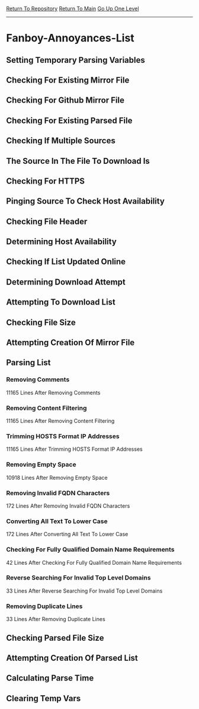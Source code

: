 [Return To Repository](https://github.com/deathbybandaid/piholeparser/)
[Return To Main](https://github.com/deathbybandaid/piholeparser/blob/master/RecentRunLogs/Mainlog.md)
[Go Up One Level](https://github.com/deathbybandaid/piholeparser/blob/master/RecentRunLogs/TopLevelScripts/30-Processing-External-Blacklists.md)
____________________________________
# Fanboy-Annoyances-List
## Setting Temporary Parsing Variables
## Checking For Existing Mirror File
## Checking For Github Mirror File
## Checking For Existing Parsed File
## Checking If Multiple Sources
## The Source In The File To Download Is
## Checking For HTTPS
## Pinging Source To Check Host Availability
## Checking File Header
## Determining Host Availability
## Checking If List Updated Online
## Determining Download Attempt
## Attempting To Download List
## Checking File Size
## Attempting Creation Of Mirror File
## Parsing List
### Removing Comments
11165 Lines After Removing Comments
### Removing Content Filtering
11165 Lines After Removing Content Filtering
### Trimming HOSTS Format IP Addresses
11165 Lines After Trimming HOSTS Format IP Addresses
### Removing Empty Space
10918 Lines After Removing Empty Space
### Removing Invalid FQDN Characters
172 Lines After Removing Invalid FQDN Characters
### Converting All Text To Lower Case
172 Lines After Converting All Text To Lower Case
### Checking For Fully Qualified Domain Name Requirements
42 Lines After Checking For Fully Qualified Domain Name Requirements
### Reverse Searching For Invalid Top Level Domains
33 Lines After Reverse Searching For Invalid Top Level Domains
### Removing Duplicate Lines
33 Lines After Removing Duplicate Lines
## Checking Parsed File Size
## Attempting Creation Of Parsed List
## Calculating Parse Time
## Clearing Temp Vars

